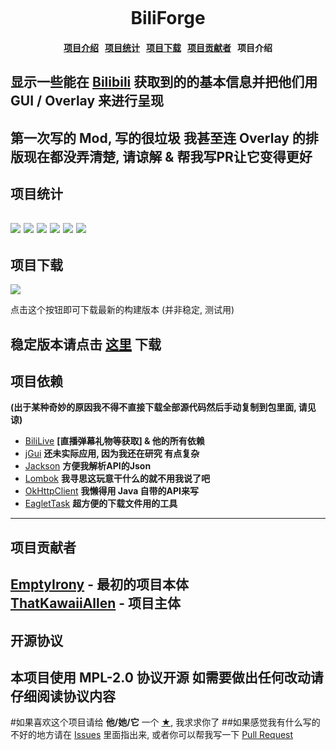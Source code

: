 <h1 align = "center">
    <br>
    <br>
    <br>
    BiliForge
    <h4 align = "center">
        <a href = "#introduction">项目介绍</a>&nbsp;&nbsp;
        <a href = "#statistics">项目统计</a>&nbsp;&nbsp;
        <a href = "#download">项目下载</a>&nbsp;&nbsp;
        <a href = "#libraries>项目依赖</a>&nbsp;&nbsp;
        <a href = "#contributors>项目贡献者</a>&nbsp;&nbsp;
        <a href = "#license>开源协议</a>
    </h4>
    <br>
    <br>
    <br>
    <br>
</h1>

<a name = "introduction"></a>
项目介绍
---
## 显示一些能在 [Bilibili](https://www.bilibili.com) 获取到的的基本信息并把他们用 GUI / Overlay 来进行呈现

**第一次写的 Mod, 写的很垃圾 我甚至连 Overlay 的排版现在都没弄清楚, 请谅解 & 帮我写PR让它变得更好**
---

<a name = "statistics"></a>
项目统计
---
[![](https://img.shields.io/github/downloads/ThatKawaiiAllen/BiliForge/total.svg?style=flat-square)](https://github.com/ThatKawaiiAllen/BiliForge/releases)
[![](https://img.shields.io/github/issues/ThatKawaiiAllen/BiliForge.svg?style=flat-square)](https://github.com/ThatKawaiiAllen/BiliForge/issues)
[![](https://img.shields.io/github/forks/ThatKawaiiAllen/BiliForge.svg?style=flat-square)](https://github.com/ThatKawaiiAllen/BiliForge/network/members)
[![](https://img.shields.io/github/release/ThatKawaiiAllen/BiliForge.svg?style=flat-square)](https://github.com/ThatKawaiiAllen/BiliForge/tags)
[![](https://img.shields.io/github/stars/ThatKawaiiAllen/BiliForge.svg?style=flat-square)](https://github.com/ThatKawaiiAllen/BiliForge/stargazers)
[![](https://img.shields.io/github/license/ThatKawaiiAllen/BiliForge.svg?style=flat-square)](https://github.com/ThatKawaiiAllen/BiliForge/blob/master/LICENSE)
---

<a name = "download"></a>
项目下载
---
[![](https://ci.thatkawaiiallen.me/job/BiliForge/badge/icon?style=flat-square)](https://ci.thatkawaiiallen.me/job/BiliForge/lastSuccessfulBuild/)

点击这个按钮即可下载最新的构建版本 (并非稳定, 测试用)

稳定版本请点击 [这里](https://github.com/ThatKawaiiAllen/BiliForge/releases) 下载
---

<a name = "libraries"></a>
项目依赖
---
**(出于某种奇妙的原因我不得不直接下载全部源代码然后手动复制到包里面, 请见谅)**
* [BiliLive](https://github.com/cqjjjzr/BiliLiveLib/) **[直播弹幕礼物等获取] & 他的所有依赖**
* [jGui](https://github.com/ReplayMod/jGui/) **还未实际应用, 因为我还在研究 有点复杂**
* [Jackson](https://github.com/FasterXML/jackson) **方便我解析API的Json**
* [Lombok](https://github.com/rzwitserloot/lombok) **我寻思这玩意干什么的就不用我说了吧**
* [OkHttpClient](https://github.com/square/okhttp) **我懒得用 Java 自带的API来写**
* [EagletTask](https://github.com/IzzelAliz/EagletCore/) **超方便的下载文件用的工具**
---

<a name = "contributors"></a>
项目贡献者
---
[EmptyIrony](https://github.com/EmptyIrony) - 最初的项目本体 <br/>
[ThatKawaiiAllen](https://github.com/ThatKawaiiAllen) - 项目主体
---

<a name = "license"></a>
开源协议
---
本项目使用 **MPL-2.0** 协议开源 如需要做出任何改动请仔细阅读协议内容
---

#如果喜欢这个项目请给 **他/她/它** 一个 [★](https://github.com/ThatKawaiiAllen/BiliForge/stargazers), 我求求你了
##如果感觉我有什么写的不好的地方请在 [Issues](https://github.com/ThatKawaiiAllen/BiliForge/issues) 里面指出来, 或者你可以帮我写一下 [Pull Request](https://github.com/ThatKawaiiAllen/BiliForge/pulls)
